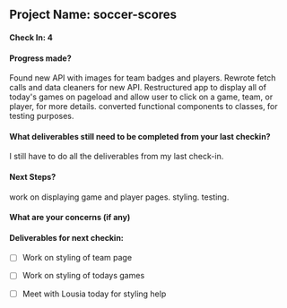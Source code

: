 ## Project Name: soccer-scores

#### Check In: 4

#### Progress made? 

Found new API with images for team badges and players. Rewrote fetch calls and data cleaners for new API. Restructured app to display all of today's games on pageload and allow user to click on a game, team, or player, for more details. converted functional components to classes, for testing purposes.

#### What deliverables still need to be completed from your last checkin? 

I still have to do all the deliverables from my last check-in.

#### Next Steps?

work on displaying game and player pages. styling. testing.

#### What are your concerns (if any)

#### Deliverables for next checkin:

- [ ] Work on styling of team page
- [ ] Work on styling of todays games
- [ ] Meet with Lousia today for styling help

